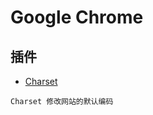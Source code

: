 # Google Chrome

## 插件

- [Charset](https://chrome.google.com/webstore/detail/charset/oenllhgkiiljibhfagbfogdbchhdchml?utm_source=chrome-ntp-icon)

```shell
Charset 修改网站的默认编码
```
